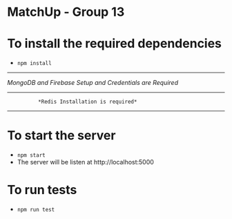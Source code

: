 # MatchUp - Group 13

# To install the required dependencies
* ```npm install```

****************************************************************
   *MongoDB and Firebase Setup and Credentials are Required*
****************************************************************
              *Redis Installation is required*
****************************************************************

# To start the server
* ```npm start```
* The server will be listen at http://localhost:5000

# To run tests
* ```npm run test```




